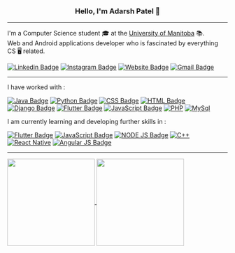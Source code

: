 <h3 align="center"> Hello, I'm Adarsh Patel 👋</h3>

---

I'm a Computer Science student 🎓 at the [University of Manitoba](https://umanitoba.ca/) 📚.<br> Web and Android applications developer who is fascinated by everything CS 🖥️ related.


[![Linkedin Badge](https://img.shields.io/badge/-Adarsh.Patel-blue?style=flat-square&logo=Linkedin&logoColor=white&link=https://www.linkedin.com/in/adarsh-patel-91134b193/)](https://www.linkedin.com/in/adarsh-patel-91134b193/)
[![Instagram Badge](https://img.shields.io/badge/-pateladarsh001-e4405f?style=flat-square&logo=Instagram&logoColor=white&link=https://www.instagram.com/pateladarsh001/)](https://www.instagram.com/pateladarsh001/)
[![Website Badge](https://img.shields.io/badge/-pateladarsh001.github.io-3F51B5?style=flat-square&logo=HTML5&logoColor=white&link=https://pateladarsh001.github.io/)](https://pateladarsh001.github.io/)
[![Gmail Badge](https://img.shields.io/badge/-pateladarsh001.gmail.com-B03A2E?style=flat-square&logo=Gmail&logoColor=white&link=mailto:pateladarsh001@gmail.com)](mailto:pateladarsh001@gmail.com)

---
I have worked with : 

[![Java Badge](https://img.shields.io/badge/-Java-orange?=flat-square&logo=Java&logoColor=white)](#)
[![Python Badge](https://img.shields.io/badge/-Python-steelblue?=flat-square&logo=python&logoColor=white)](#)
[![CSS Badge](https://img.shields.io/badge/-CSS-3F51B5?style=-square&logo=CSS3&logoColor=white)](#)
[![HTML Badge](https://img.shields.io/badge/-HTML-B03A2E?style=-square&logo=HTML5&logoColor=white)](#)
[![Django Badge](https://img.shields.io/badge/-Django-darkgreen?=flat-square&logo=django&logoColor=white)](#)
[![Flutter Badge](https://img.shields.io/badge/-Flutter-blue?style=-square&logo=flutter&logoColor=white)](#)
[![JavaScript Badge](https://img.shields.io/badge/-JavaScript-yellow?style=-square&logo=JavaScript&logoColor=white)](#)
[![PHP](https://img.shields.io/badge/-PHP-indianred?=flat-square&logo=php&logoColor=white)](#)
[![MySql](https://img.shields.io/badge/-MySql-teal?style=-square&logo=MySql&logoColor=white)](#)
<br>

I am currently learning and developing further skills in : 

[![Flutter Badge](https://img.shields.io/badge/-Flutter-blue?style=-square&logo=flutter&logoColor=white)](#)
[![JavaScript Badge](https://img.shields.io/badge/-JavaScript-yellow?style=-square&logo=JavaScript&logoColor=white)](#)
[![NODE JS Badge](https://img.shields.io/badge/-Node.js-darkslateblue?style=-square&logo=Node.JS&logoColor=white)](#)
[![C++](https://img.shields.io/badge/-C++-salmon?style=-square&logo=C++&logoColor=white)](#)
[![React Native](https://img.shields.io/badge/-React-dodgerblue?style=-square&logo=react&logoColor=white)](#)
[![Angular JS Badge](https://img.shields.io/badge/-AngularJS-purple?style=-square&logo=AngularJS&logoColor=white)](#)

---
<a href="#">
  <img height = "200em" align="center" src="https://github-readme-stats.vercel.app/api?username=pateladarsh001&layout=compact&include_all_commits=true&count-private=true&show_icons=true&theme=tokyonight&line_height=27&hide=issues" />
</a>
<a href="#">
  <img height = "200em" align="center" src="https://github-readme-stats.vercel.app/api/top-langs/?username=pateladarsh001&include_all_commits=true&count-private=true&layout=compact&include_all_commits=true&title_color=007bff&text_color=e7e7e7&icon_color=007bff&bg_color=171c28" />
</a>

